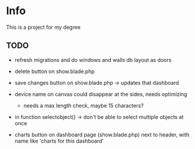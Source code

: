 # Info

This is a project for my degree

## TODO

* refresh migrations and do windows and walls db layout as doors

* delete button on show.blade.php

* save changes button on show.blade.php -> updates that dashboard

* device name on canvas could disappear at the sides, needs optimizing
	- needs a max length check, maybe 15 characters?

* in function selectobject() -> don't be able to select multiple objects at once

* charts button on dashboard page (show.blade.php) next to header, with name like 'charts for this dashboard'